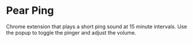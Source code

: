 # Pear Ping
Chrome extension that plays a short ping sound at 15 minute intervals.
Use the popup to toggle the pinger and adjust the volume.
